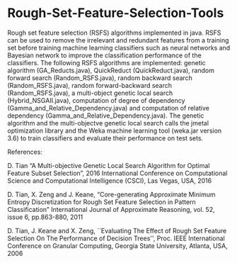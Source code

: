 # Rough-Set-Feature-Selection-Tools
Rough set feature selection (RSFS) algorithms implemented in java. RSFS can be used to remove the irrelevant and redundant features from a training set before training machine learning classifiers such as neural networks and Bayesian network to improve the classification performance of the classifiers.
The following RSFS algorithms are implemented: 
  genetic algorithm (GA_Reducts.java),
  QuickReduct (QuickReduct.java),
  random forward search (Random_RSFS.java),
  random backward search (Random_RSFS.java),
  random forward-backward search (Random_RSFS.java),
  a multi-object genetic local search (Hybrid_NSGAII.java),
  computation of degree of dependency (Gamma_and_Relative_Dependency.java) and
  computation of relative dependency  (Gamma_and_Relative_Dependency.java).
The genetic algorithm and the multi-objectve genetic local search calls the jmetal optimization library and the Weka machine learning tool (weka.jar version 3.6) to train classifiers and evaluate their performance on test sets.

References:

D. Tian “A Multi-objective Genetic Local Search Algorithm for Optimal Feature Subset Selection”,
2016 International Conference on Computational Science and Computational Intelligence (CSCI), Las Vegas, USA, 2016

D. Tian, X. Zeng and J. Keane, “Core-generating Approximate Minimum Entropy Discretization for Rough Set Feature Selection in Pattern Classification” International Journal of Approximate Reasoning, vol. 52, issue 6, pp.863-880, 2011

D. Tian, J. Keane and X. Zeng, ``Evaluating The Effect of Rough Set Feature Selection On The Performance of Decision Trees'', Proc. IEEE International Conference on Granular Computing, Georgia State University, Atlanta, USA, 2006

